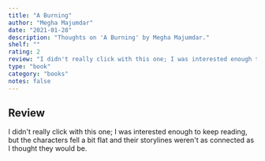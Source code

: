 ```yaml
---
title: "A Burning"
author: "Megha Majumdar"
date: "2021-01-28"
description: "Thoughts on 'A Burning' by Megha Majumdar."
shelf: ""
rating: 2
review: "I didn't really click with this one; I was interested enough to keep reading, but the characters fell a bit flat and their storylines weren't as connected as I thought they would be."
type: "book"
category: "books"
notes: false
---
```


## Review

I didn't really click with this one; I was interested enough to keep reading, but the characters fell a bit flat and their storylines weren't as connected as I thought they would be.
